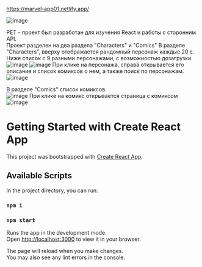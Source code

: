 https://marvel-app01.netlify.app/

![image](https://user-images.githubusercontent.com/90868495/167886038-024c1fcc-a90a-4584-a1b2-13801bda0f95.png)

PET - проект был разработан для изучения React и работы с сторонним API.\
Проект разделен на два раздела "Characters" и "Comics"
В разделе "Characters", вверху отображается рандомный персонаж каждые 20 с.
Ниже список с 9 разными персонажами, с возможностью дозагрузки.
![image](https://user-images.githubusercontent.com/90868495/167900413-f0eed76c-1c64-41b4-ae5b-ec3ccbaa07b5.png)
![image](https://user-images.githubusercontent.com/90868495/167900462-1b7ec600-5f91-45d7-86dc-bf5dab8030fe.png)
При клике на персонажа, справа открывается его описание и список комиксов о нем, а также поиск по персонажам.
![image](https://user-images.githubusercontent.com/90868495/167900617-0c4843f1-8c10-454b-b651-5dc88f4255c7.png)

В разделе "Comics" список комиксов. \
![image](https://user-images.githubusercontent.com/90868495/167900916-c5cf2232-2ac2-43c4-a313-13bc97cff92f.png)
При клике на комикс открывается страница с комиксом
![image](https://user-images.githubusercontent.com/90868495/167901010-2e76c43b-6d0c-41e4-a5e9-cb7662c92fe6.png)

# Getting Started with Create React App

This project was bootstrapped with [Create React App](https://github.com/facebook/create-react-app).

## Available Scripts

In the project directory, you can run:

### `npm i`

### `npm start`

Runs the app in the development mode.\
Open [http://localhost:3000](http://localhost:3000) to view it in your browser.

The page will reload when you make changes.\
You may also see any lint errors in the console.

